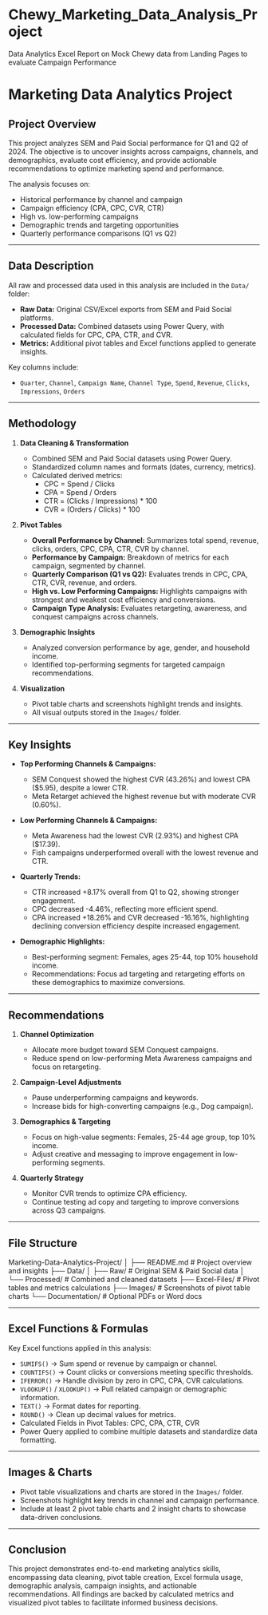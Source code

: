 # Chewy_Marketing_Data_Analysis_Project
Data Analytics Excel Report on Mock Chewy data from Landing Pages to evaluate Campaign Performance

# Marketing Data Analytics Project

## Project Overview
This project analyzes SEM and Paid Social performance for Q1 and Q2 of 2024. The objective is to uncover insights across campaigns, channels, and demographics, evaluate cost efficiency, and provide actionable recommendations to optimize marketing spend and performance.

The analysis focuses on:
- Historical performance by channel and campaign
- Campaign efficiency (CPA, CPC, CVR, CTR)
- High vs. low-performing campaigns
- Demographic trends and targeting opportunities
- Quarterly performance comparisons (Q1 vs Q2)

---

## Data Description
All raw and processed data used in this analysis are included in the `Data/` folder:

- **Raw Data:** Original CSV/Excel exports from SEM and Paid Social platforms.
- **Processed Data:** Combined datasets using Power Query, with calculated fields for CPC, CPA, CTR, and CVR.
- **Metrics:** Additional pivot tables and Excel functions applied to generate insights.

Key columns include:
- `Quarter`, `Channel`, `Campaign Name`, `Channel Type`, `Spend`, `Revenue`, `Clicks`, `Impressions`, `Orders`

---

## Methodology

1. **Data Cleaning & Transformation**
   - Combined SEM and Paid Social datasets using Power Query.
   - Standardized column names and formats (dates, currency, metrics).
   - Calculated derived metrics:  
     - CPC = Spend / Clicks  
     - CPA = Spend / Orders  
     - CTR = (Clicks / Impressions) * 100  
     - CVR = (Orders / Clicks) * 100

2. **Pivot Tables**
   - **Overall Performance by Channel:** Summarizes total spend, revenue, clicks, orders, CPC, CPA, CTR, CVR by channel.
   - **Performance by Campaign:** Breakdown of metrics for each campaign, segmented by channel.
   - **Quarterly Comparison (Q1 vs Q2):** Evaluates trends in CPC, CPA, CTR, CVR, revenue, and orders.
   - **High vs. Low Performing Campaigns:** Highlights campaigns with strongest and weakest cost efficiency and conversions.
   - **Campaign Type Analysis:** Evaluates retargeting, awareness, and conquest campaigns across channels.

3. **Demographic Insights**
   - Analyzed conversion performance by age, gender, and household income.
   - Identified top-performing segments for targeted campaign recommendations.

4. **Visualization**
   - Pivot table charts and screenshots highlight trends and insights.
   - All visual outputs stored in the `Images/` folder.

---

## Key Insights

- **Top Performing Channels & Campaigns:**
  - SEM Conquest showed the highest CVR (43.26%) and lowest CPA ($5.95), despite a lower CTR.
  - Meta Retarget achieved the highest revenue but with moderate CVR (0.60%).
  
- **Low Performing Channels & Campaigns:**
  - Meta Awareness had the lowest CVR (2.93%) and highest CPA ($17.39).
  - Fish campaigns underperformed overall with the lowest revenue and CTR.

- **Quarterly Trends:**
  - CTR increased +8.17% overall from Q1 to Q2, showing stronger engagement.
  - CPC decreased -4.46%, reflecting more efficient spend.
  - CPA increased +18.26% and CVR decreased -16.16%, highlighting declining conversion efficiency despite increased engagement.

- **Demographic Highlights:**
  - Best-performing segment: Females, ages 25-44, top 10% household income.
  - Recommendations: Focus ad targeting and retargeting efforts on these demographics to maximize conversions.

---

## Recommendations

1. **Channel Optimization**
   - Allocate more budget toward SEM Conquest campaigns.
   - Reduce spend on low-performing Meta Awareness campaigns and focus on retargeting.

2. **Campaign-Level Adjustments**
   - Pause underperforming campaigns and keywords.
   - Increase bids for high-converting campaigns (e.g., Dog campaign).

3. **Demographics & Targeting**
   - Focus on high-value segments: Females, 25-44 age group, top 10% income.
   - Adjust creative and messaging to improve engagement in low-performing segments.

4. **Quarterly Strategy**
   - Monitor CVR trends to optimize CPA efficiency.
   - Continue testing ad copy and targeting to improve conversions across Q3 campaigns.

---

## File Structure
Marketing-Data-Analytics-Project/
│
├── README.md # Project overview and insights
├── Data/
│ ├── Raw/ # Original SEM & Paid Social data
│ └── Processed/ # Combined and cleaned datasets
├── Excel-Files/ # Pivot tables and metrics calculations
├── Images/ # Screenshots of pivot table charts
└── Documentation/ # Optional PDFs or Word docs


---

## Excel Functions & Formulas

Key Excel functions applied in this analysis:

- `SUMIFS()` → Sum spend or revenue by campaign or channel.
- `COUNTIFS()` → Count clicks or conversions meeting specific thresholds.
- `IFERROR()` → Handle division by zero in CPC, CPA, CVR calculations.
- `VLOOKUP()` / `XLOOKUP()` → Pull related campaign or demographic information.
- `TEXT()` → Format dates for reporting.
- `ROUND()` → Clean up decimal values for metrics.
- Calculated Fields in Pivot Tables: CPC, CPA, CTR, CVR
- Power Query applied to combine multiple datasets and standardize data formatting.

---

## Images & Charts

- Pivot table visualizations and charts are stored in the `Images/` folder.
- Screenshots highlight key trends in channel and campaign performance.
- Include at least 2 pivot table charts and 2 insight charts to showcase data-driven conclusions.

---

## Conclusion

This project demonstrates end-to-end marketing analytics skills, encompassing data cleaning, pivot table creation, Excel formula usage, demographic analysis, campaign insights, and actionable recommendations. All findings are backed by calculated metrics and visualized pivot tables to facilitate informed business decisions.

